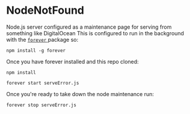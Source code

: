 # NodeNotFound
Node.js server configured as a maintenance page for serving from something like DigitalOcean
This is configured to run in the background with the <a href="https://www.npmjs.com/package/forever" target="_blank"> `forever` </a> package so:

`npm install -g forever`

Once you have forever installed and this repo cloned:

`npm install`

`forever start serveError.js`

Once you're ready to take down the node maintenance run:

`forever stop serveError.js`
